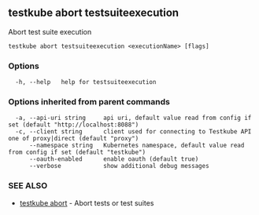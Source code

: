## testkube abort testsuiteexecution

Abort test suite execution

```
testkube abort testsuiteexecution <executionName> [flags]
```

### Options

```
  -h, --help   help for testsuiteexecution
```

### Options inherited from parent commands

```
  -a, --api-uri string     api uri, default value read from config if set (default "http://localhost:8088")
  -c, --client string      client used for connecting to Testkube API one of proxy|direct (default "proxy")
      --namespace string   Kubernetes namespace, default value read from config if set (default "testkube")
      --oauth-enabled      enable oauth (default true)
      --verbose            show additional debug messages
```

### SEE ALSO

* [testkube abort](testkube_abort.md)	 - Abort tests or test suites

